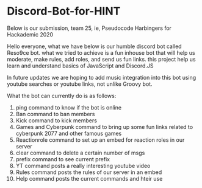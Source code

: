 # Discord-Bot-for-HINT
Below is our submission, team 25, ie, Pseudocode Harbingers for Hackademic 2020

Hello everyone, what we have below is our humble discord bot called Reso9ce bot.
what we tried to achieve is a fun inhouse bot that will help us moderate, make rules, add roles, and send us fun links. this project help us learn and understand basics of JavaScript and Discord.JS

In future updates we are hoping to add music integration into this bot using youtube searches or youtube links, not unlike Groovy bot.

What the bot can currently do is as follows: 
1. ping command to know if the bot is online
2. Ban command to ban members
3. Kick command to kick members
4. Games and Cyberpunk command to bring up some fun links related to cyberpunk 2077 and other famous games
5. Reactionrole command to set up an embed for reaction roles in our server
6. clear command to delete a certain number of msgs
7. prefix command to see current prefix
8. YT command posts a really interesting youtube video
9. Rules command posts the rules of our server in an embed
10. Help command posts the current commands and hteir use
